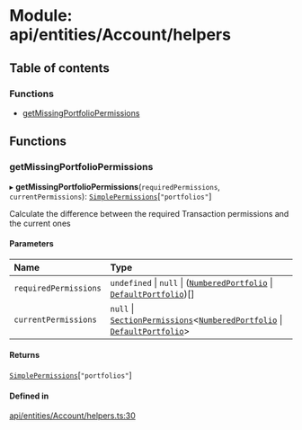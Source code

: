 # Module: api/entities/Account/helpers

## Table of contents

### Functions

- [getMissingPortfolioPermissions](../wiki/api.entities.Account.helpers#getmissingportfoliopermissions)

## Functions

### getMissingPortfolioPermissions

▸ **getMissingPortfolioPermissions**(`requiredPermissions`, `currentPermissions`): [`SimplePermissions`](../wiki/api.entities.types.SimplePermissions)[``"portfolios"``]

Calculate the difference between the required Transaction permissions and the current ones

#### Parameters

| Name | Type |
| :------ | :------ |
| `requiredPermissions` | `undefined` \| ``null`` \| ([`NumberedPortfolio`](../wiki/api.entities.NumberedPortfolio.NumberedPortfolio) \| [`DefaultPortfolio`](../wiki/api.entities.DefaultPortfolio.DefaultPortfolio))[] |
| `currentPermissions` | ``null`` \| [`SectionPermissions`](../wiki/api.entities.types.SectionPermissions)\<[`NumberedPortfolio`](../wiki/api.entities.NumberedPortfolio.NumberedPortfolio) \| [`DefaultPortfolio`](../wiki/api.entities.DefaultPortfolio.DefaultPortfolio)\> |

#### Returns

[`SimplePermissions`](../wiki/api.entities.types.SimplePermissions)[``"portfolios"``]

#### Defined in

[api/entities/Account/helpers.ts:30](https://github.com/PolymeshAssociation/polymesh-sdk/blob/8a9e72221/src/api/entities/Account/helpers.ts#L30)

